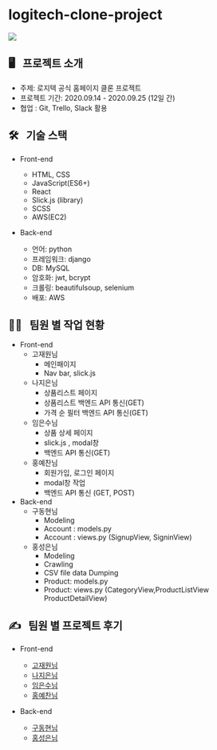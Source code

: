 # logitech-clone-project


![](https://images.velog.io/images/limes/post/f1da62a0-396e-4a2d-9b0a-a3c483b1f85f/%E1%84%89%E1%85%B3%E1%84%8F%E1%85%B3%E1%84%85%E1%85%B5%E1%86%AB%E1%84%89%E1%85%A3%E1%86%BA%202020-09-27%20%E1%84%8B%E1%85%A9%E1%84%92%E1%85%AE%203.55.44.png)

## 🖥 &nbsp; 프로젝트 소개
- 주제: 로지텍 공식 홈페이지 클론 프로젝트
- 프로젝트 기간: 2020.09.14 - 2020.09.25 (12일 간)
- 협업 : Git, Trello, Slack 활용


## 🛠 &nbsp; 기술 스택
- Front-end
  - HTML, CSS
  - JavaScript(ES6+)
  - React 
  - Slick.js (library)
  - SCSS
  - AWS(EC2)


- Back-end
  - 언어: python
  - 프레임워크: django
  - DB: MySQL
  - 암호화: jwt, bcrypt
  - 크롤링: beautifulsoup, selenium
  - 배포: AWS


## 🧑‍💻 &nbsp; 팀원 별 작업 현황
- Front-end
  - 고재원님
    - 메인패이지
    - Nav bar, slick.js
  - 나지은님
    - 상품리스트 페이지
    - 상품리스트 백엔드 API 통신(GET)
    - 가격 순 필터 백엔드 API 통신(GET)
  - 임은수님
      - 상품 상세 페이지 
      - slick.js , modal창 
      - 백엔드 API 통신(GET)
   - 홍예찬님
      - 회원가입, 로그인 페이지
      - modal창 작업
      - 백엔드 API 통신 (GET, POST)
 - Back-end
   - 구동현님
      - Modeling
      - Account : models.py
      - Account : views.py (SignupView, SigninView)
   - 홍성은님
      - Modeling
      - Crawling
      - CSV file data Dumping
      - Product: models.py
      - Product: views.py (CategoryView,ProductListView  ProductDetailView)

## ✍️ &nbsp; 팀원 별 프로젝트 후기
- Front-end
  - [고재원님](https://velog.io/@lets_gojae/wecode-1%EC%B0%A8-%ED%94%84%EB%A1%9C%EC%A0%9D%ED%8A%B8%EB%A5%BC-%EB%A7%88%EC%B9%98%EB%A9%B0)
  - [나지은님](https://velog.io/@najiexx/1%EC%B0%A8-%ED%94%84%EB%A1%9C%EC%A0%9D%ED%8A%B8-%ED%9B%84%EA%B8%B0Logitech-clone)
  - [임은수님](https://velog.io/@limes/React-Logitech-%ED%81%B4%EB%A1%A0-%ED%94%84%EB%A1%9C%EC%A0%9D%ED%8A%B8-%ED%9B%84%EA%B8%B0)
  - [홍예찬님](https://velog.io/@hayyim0626/1%EC%B0%A8-%ED%8C%80-%ED%94%84%EB%A1%9C%EC%A0%9D%ED%8A%B8-%ED%9B%84%EA%B8%B0Logitech-Clone)

- Back-end
  - [구동현님](https://velog.io/@goohyun1990/Logitech1%EC%B0%A8-%ED%94%84%EB%A1%9C%EC%A0%9D%ED%8A%B8-%ED%9B%84%EA%B8%B0)
  - [홍성은님](https://velog.io/@devjakeh/Retrospective1%EC%B0%A8-%ED%94%84%EB%A1%9C%EC%A0%9D%ED%8A%B8%EB%A5%BC-%EB%A7%88%EC%B9%98%EB%A9%B0)
